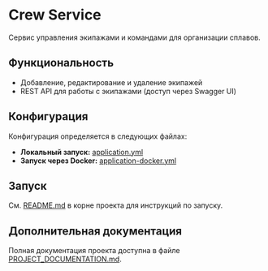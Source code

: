 # Crew Service

Сервис управления экипажами и командами для организации сплавов.

## Функциональность

- Добавление, редактирование и удаление экипажей
- REST API для работы с экипажами (доступ через Swagger UI)

## Конфигурация

Конфигурация определяется в следующих файлах:
- **Локальный запуск:** [application.yml](src/main/resources/application.yml)
- **Запуск через Docker:** [application-docker.yml](src/main/resources/application-docker.yml)

## Запуск

См. [README.md](/README.md) в корне проекта для инструкций по запуску.

## Дополнительная документация

Полная документация проекта доступна в файле [PROJECT_DOCUMENTATION.md](../PROJECT_DOCUMENTATION.md). 